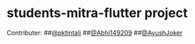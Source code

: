# students-mitra-flutter project

Contributer:
##[@pktintali](https://github.com/pktintali)
##[@Abhi149209](https://github.com/Abhi149209)
##[@AyushJoker](https://github.com/AyushJoker)

